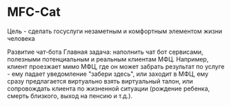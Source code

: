 # MFC-Cat

Цель - сделать госуслуги незаметным и комфортным элементом жизни человека

Развитие чат-бота
Главная задача: наполнить чат бот сервисами, полезными потенциальным и реальным клиентам МФЦ. Например, клиент проезжает мимо МФЦ, где он может забрать результат по услуге - ему падает уведомление "забери здесь", или заходит в МФЦ, ему сразу предлагается виртуально взять виртуальный талон, или сопровождать клиента по жизненной ситуации (рождение ребенка, смерть близкого, выход на пенсию и т.д.).
